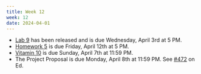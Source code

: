 ```yaml
---
title: Week 12
week: 12
date: 2024-04-01
---
```


- [Lab 9](http://data102.datahub.berkeley.edu/hub/user-redirect/git-pull?repo=https%3A%2F%2Fgithub.com%2Fds-102%2Fsp24-materials&urlpath=lab%2Ftree%2Fsp24-materials%2Flab%2Flab09%2Flab09.ipynb&branch=main) has been released and is due Wednesday, April 3rd at 5 PM.
- [Homework 5](http://data102.datahub.berkeley.edu/hub/user-redirect/git-pull?repo=https%3A%2F%2Fgithub.com%2Fds-102%2Fsp24-materials&urlpath=lab%2Ftree%2Fsp24-materials%2Fhw%2Fhw5%2FHW5.pdf&branch=main) is due Friday, April 12th at 5 PM.
- [Vitamin 10](https://www.gradescope.com/courses/711377/assignments/4324125/) is due Sunday, April 7th at 11:59 PM.
- The Project Proposal is due Monday, April 8th at 11:59 PM. See [#472](https://edstem.org/us/courses/52891/discussion/4675766) on Ed.

